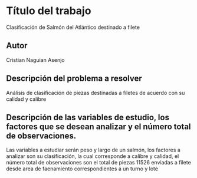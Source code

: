 # Título del trabajo
Clasificación de Salmón del Atlántico destinado a filete
## Autor
Cristian Naguian Asenjo 

## Descripción del problema a resolver

Análisis de clasificación de piezas destinadas a filetes de acuerdo con su calidad y calibre

## Descripción de las variables de estudio, los factores que se desean analizar y el número total de observaciones.

Las variables a estudiar serán peso y largo de un salmón, los factores a analizar son su clasificación, la cual corresponde a calibre y calidad, el número total de observaciones son el total de piezas 11526 enviadas a filete desde area de faenamiento correspondientes a un turno y lote
